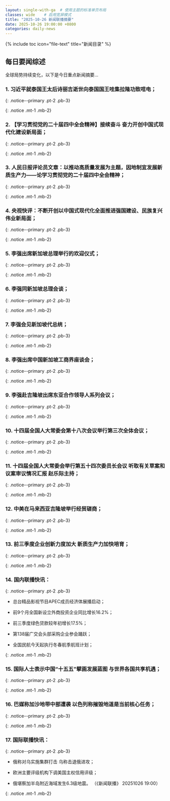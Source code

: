 ```yaml
---
layout: single-with-ga  # 使用主题的标准单页布局
classes: wide    # 启用宽屏模式
title: "2025-10-26 新闻联播摘要"
date: 2025-10-26 19:00:00 +0800
categories: daily-news
---
```


{% include toc icon="file-text" title="新闻目录" %}
   
## 每日要闻综述

全球局势持续变化，以下是今日重点新闻摘要...

### 1. 习近平就泰国王太后诗丽吉逝世向泰国国王哇集拉隆功致唁电； 

{: .notice--primary .pt-2 .pb-3}

{: .notice .mt-1 .mb-2}

### 2. 【学习贯彻党的二十届四中全会精神】接续奋斗 奋力开创中国式现代化建设新局面； 

{: .notice--primary .pt-2 .pb-3}

{: .notice .mt-1 .mb-2}

### 3. 人民日报评论员文章：以推动高质量发展为主题，因地制宜发展新质生产力——论学习贯彻党的二十届四中全会精神； 

{: .notice--primary .pt-2 .pb-3}

{: .notice .mt-1 .mb-2}

### 4. 央视快评：不断开创以中国式现代化全面推进强国建设、民族复兴伟业新局面； 

{: .notice--primary .pt-2 .pb-3}

{: .notice .mt-1 .mb-2}

### 5. 李强出席新加坡总理举行的欢迎仪式； 

{: .notice--primary .pt-2 .pb-3}

{: .notice .mt-1 .mb-2}

### 6. 李强同新加坡总理会谈； 

{: .notice--primary .pt-2 .pb-3}

{: .notice .mt-1 .mb-2}

### 7. 李强会见新加坡代总统； 

{: .notice--primary .pt-2 .pb-3}

{: .notice .mt-1 .mb-2}

### 8. 李强出席中国新加坡工商界座谈会； 

{: .notice--primary .pt-2 .pb-3}

{: .notice .mt-1 .mb-2}

### 9. 李强赴吉隆坡出席东亚合作领导人系列会议； 

{: .notice--primary .pt-2 .pb-3}

{: .notice .mt-1 .mb-2}

### 10. 十四届全国人大常委会第十八次会议举行第三次全体会议； 

{: .notice--primary .pt-2 .pb-3}

{: .notice .mt-1 .mb-2}

### 11. 十四届全国人大常委会举行第五十四次委员长会议 听取有关草案和议案审议情况汇报 赵乐际主持； 

{: .notice--primary .pt-2 .pb-3}

{: .notice .mt-1 .mb-2}

### 12. 中美在马来西亚吉隆坡举行经贸磋商； 

{: .notice--primary .pt-2 .pb-3}

{: .notice .mt-1 .mb-2}

### 13. 前三季度企业创新力度加大 新质生产力加快培育； 

{: .notice--primary .pt-2 .pb-3}

{: .notice .mt-1 .mb-2}

### 14. 国内联播快讯： 

{: .notice--primary .pt-2 .pb-3}

- 总台精品影视节目APEC成员经济体展播启动；

- 前9个月全国新设立外商投资企业同比增长16.2%；

- 前三季度绿色贷款较年初增长17.5%；

- 第138届广交会头部采购企业参会踊跃；

- 全国民航今天起执行冬春航季航班计划；

{: .notice .mt-1 .mb-2}

### 15. 国际人士表示中国“十五五”擘画发展蓝图 与世界各国共享机遇； 

{: .notice--primary .pt-2 .pb-3}

{: .notice .mt-1 .mb-2}

### 16. 巴媒称加沙地带中部遭袭 以色列称摧毁地道是当前核心任务； 

{: .notice--primary .pt-2 .pb-3}

{: .notice .mt-1 .mb-2}

### 17. 国际联播快讯： 

{: .notice--primary .pt-2 .pb-3}

- 俄称对乌实施集群打击 乌称击退俄进攻；

- 欧洲主要评级机构下调美国主权信用评级；

- 俄堪察加半岛附近海域发生6.3级地震。 （《新闻联播》 20251026 19:00）

{: .notice .mt-1 .mb-2}